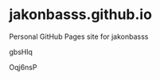 # jakonbasss.github.io
Personal GitHub Pages site for jakonbasss






































gbsHlq

Oqj6nsP
